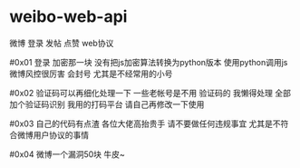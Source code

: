 # weibo-web-api
微博 登录 发帖 点赞 web协议

#0x01
登录 加密那一块 没有把js加密算法转换为python版本 使用python调用js
微博风控很厉害
会封号  尤其是不经常用的小号

#0x02
验证码可以再细化处理一下
一些老帐号是不用 验证码的 我懒得处理 全部加个验证码识别 我用的打码平台
请自己再修改一下使用

#0x03
自己的代码有点渣 各位大佬高抬贵手
请不要做任何违规事宜 尤其是不符合微博用户协议的事情


#0x04
微博一个漏洞50块  牛皮~



